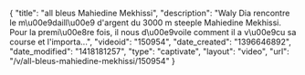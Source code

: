 {
    "title": "all bleus Mahiedine Mekhissi",
    "description": "Waly Dia rencontre le m\u00e9daill\u00e9 d'argent du 3000 m steeple Mahiedine Mekhissi. Pour la premi\u00e8re fois, il nous d\u00e9voile comment il a v\u00e9cu sa course et l'importa...",
    "videoid": "150954",
    "date_created": "1396646892",
    "date_modified": "1418181257",
    "type": "captivate",
    "layout": "video",
    "url": "\/v\/all-bleus-mahiedine-mekhissi\/150954"
}
